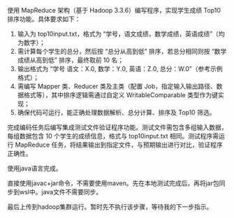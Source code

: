 使用 MapReduce 架构（基于 Hadoop 3.3.6）编写程序，实现学生成绩 Top10 排序功能。具体要求如下：
1. 输入为 top10input.txt，格式为 “学号，语文成绩，数学成绩，英语成绩”（均为数字）；
2. 需计算每个学生的总分，然后按 “总分从高到低” 排序，若总分相同则按 “数学成绩从高到低” 排序，最终取前 10 名；
3. 输出格式为 “学号 语文：X.0, 数学：Y.0, 英语：Z.0, 总分：W.0”（参考示例格式）；
4. 需编写 Mapper 类、Reducer 类及主类（配置 Job，指定输入输出路径、数据格式等），其中排序逻辑需通过自定义 WritableComparable 类型作为键实现；
5. 确保代码可运行，能正确处理数据解析、总分计算、排序及 Top10 筛选。

完成编码任务后编写集成测试文件验证程序功能。测试文件需包含多组输入数据，每组数据包含 10 个学生的成绩信息，格式与 top10input.txt 相同。测试程序需运行 MapReduce 任务，将结果输出到指定文件，与预期输出进行对比，验证程序正确性。

使用java语言完成。

直接使用javac+jar命令，不需要使用maven。先在本地测试完成后，再将jar包同步到wsl中。java文件不需要同步。

最后上传到hadoop集群运行。暂时先不执行该步骤，等待我的下一步指示。
